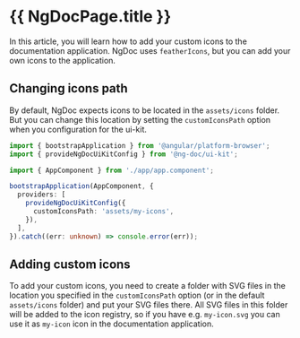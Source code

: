 # {{ NgDocPage.title }}

In this article, you will learn how to add your custom icons to the documentation
application. NgDoc uses `featherIcons`, but you can add your own icons
to the application.

## Changing icons path

By default, NgDoc expects icons to be located in the `assets/icons` folder.
But you can change this location by setting the `customIconsPath` option
when you configuration for the ui-kit.

```ts name="main.ts"
import { bootstrapApplication } from '@angular/platform-browser';
import { provideNgDocUiKitConfig } from '@ng-doc/ui-kit';

import { AppComponent } from './app/app.component';

bootstrapApplication(AppComponent, {
  providers: [
    provideNgDocUiKitConfig({
      customIconsPath: 'assets/my-icons',
    }),
  ],
}).catch((err: unknown) => console.error(err));
```

## Adding custom icons

To add your custom icons, you need to create a folder with SVG files in the
location you specified in the `customIconsPath` option (or in the default
`assets/icons` folder) and put your SVG files there. All SVG files in this
folder will be added to the icon registry, so if you have e.g. `my-icon.svg`
you can use it as `my-icon` icon in the documentation application.
